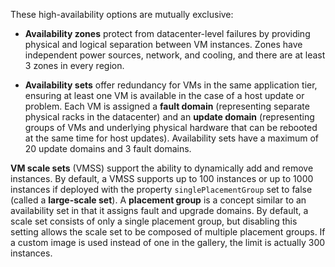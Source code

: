 These high-availability options are mutually exclusive:

-   **Availability zones** protect from datacenter-level failures by providing physical and logical separation between VM instances.
    Zones have independent power sources, network, and cooling, and there are at least 3 zones in every region.

-   **Availability sets** offer redundancy for VMs in the same application tier, ensuring at least one VM is available in the case of a host update or problem. 
    Each VM is assigned a **fault domain** (representing separate physical racks in the datacenter) and an **update domain** (representing groups of VMs and underlying physical hardware that can be rebooted at the same time for host updates). 
    Availability sets have a maximum of 20 update domains and 3 fault domains. 

**VM scale sets** (VMSS) support the ability to dynamically add and remove instances. 
By default, a VMSS supports up to 100 instances or up to 1000 instances if deployed with the property `singlePlacementGroup` set to false (called a **large-scale set**). 
A **placement group** is a concept similar to an availability set in that it assigns fault and upgrade domains. 
By default, a scale set consists of only a single placement group, but disabling this setting allows the scale set to be composed of multiple placement groups. 
If a custom image is used instead of one in the gallery, the limit is actually 300 instances.
